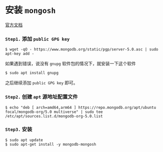 # 安装 `mongosh`

[官方文档](https://docs.mongodb.com/mongodb-shell/install/)

### `Step1.` 添加 `public GPG key`

```shell
$ wget -qO - https://www.mongodb.org/static/pgp/server-5.0.asc | sudo apt-key add -
```

如果遇到错误，说没有 `gnupg` 软件包的情况下，就安装一下这个软件

```shell
$ sudo apt install gnupg
```

之后继续添加 `public GPG key` 即可。

### `Step2.` 创建 `apt` 源地址配置文件

```shell
$ echo "deb [ arch=amd64,arm64 ] https://repo.mongodb.org/apt/ubuntu focal/mongodb-org/5.0 multiverse" | sudo tee /etc/apt/sources.list.d/mongodb-org-5.0.list
```

### `Step3.` 安装

```shell
$ sudo apt update
$ sudo apt-get install -y mongodb-mongosh
```

